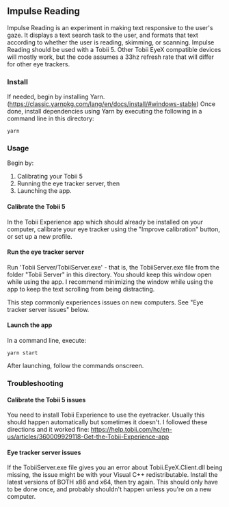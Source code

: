 ## Impulse Reading

Impulse Reading is an experiment in making text responsive to the user's gaze. It displays a text search task to the user, and formats that text according to whether the user is reading, skimming, or scanning.
Impulse Reading should be used with a Tobii 5. Other Tobii EyeX compatible devices will mostly work, but the code assumes a 33hz refresh rate that will differ for other eye trackers.

### Install
If needed, begin by installing Yarn. (https://classic.yarnpkg.com/lang/en/docs/install/#windows-stable)
Once done, install dependencies using Yarn by executing the following in a command line in this directory:

```
yarn
```

### Usage
Begin by:
1. Calibrating your Tobii 5
2. Running the eye tracker server, then
3. Launching the app.

#### Calibrate the Tobii 5
In the Tobii Experience app which should already be installed on your computer, calibrate your eye tracker using the "Improve calibration" button, or set up a new profile.

#### Run the eye tracker server
Run 'Tobii Server/TobiiServer.exe' - that is, the TobiiServer.exe file from the folder "Tobii Server" in this directory. You should keep this window open while using the app. I recommend minimizing the window while using the app to keep the text scrolling from being distracting.

This step commonly experiences issues on new computers. See "Eye tracker server issues" below.

#### Launch the app
In a command line, execute:
```
yarn start
```

After launching, follow the commands onscreen.


### Troubleshooting

#### Calibrate the Tobii 5 issues
You need to install Tobii Experience to use the eyetracker. Usually this should happen automatically but sometimes it doesn't.
I followed these directions and it worked fine: https://help.tobii.com/hc/en-us/articles/360009929118-Get-the-Tobii-Experience-app

#### Eye tracker server issues
If the TobiiServer.exe file gives you an error about Tobii.EyeX.Client.dll being missing, the issue might be with your Visual C++ redistributable. Install the latest versions of BOTH x86 and x64, then try again. This should only have to be done once, and probably shouldn't happen unless you're on a new computer.